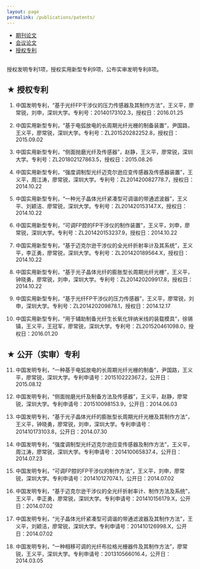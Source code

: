 ```yaml
---
layout: page
permalink: /publications/patents/
---
```


<div class="navbar center forth">
<ul>
    <li><a href="{{ "/publications" | prepend: site.baseurl }}">期刊论文</a></li>
    <li><a href="{{ "/conf" | prepend: "/publications" | prepend: site.baseurl }}">会议论文</a></li>
    <li class="active"><a href="{{ "/patents" | prepend: "/publications" | prepend: site.baseurl }}">授权专利</a></li>
</ul>
</div>

<br>
授权发明专利1项，授权实用新型专利9项，公布实审发明专利8项。<br>


★	授权专利
-------------------------
1.	中国发明专利，“基于光纤FP干涉仪的压力传感器及其制作方法”，王义平，廖常锐，刘申，深圳大学。专利号：20140173102.3，授权日：2016.01.25<br>

2.	中国实用新型专利，“基于电弧放电的长周期光纤光栅的制备装置”，尹国路，王义平，廖常锐，深圳大学。专利号：ZL201520282252.8，授权日：2015.09.02<br>
	
3.	中国实用新型专利，“侧面抛磨光纤及传感器”，赵静，王义平，廖常锐，深圳大学。专利号：ZL201802127863.5，授权日：2015.08.26<br>

4.	中国实用新型专利，“强度调制型光纤迈克尔逊应变传感器及传感器装置”，王义平，周江涛，廖常锐，深圳大学。专利号：ZL201420082778.7，授权日：2014.10.22<br>

5.	中国实用新型专利，“一种光子晶体光纤紧凑型可调谐的带通滤波器”，王义平、刘颖洁、廖常锐，深圳大学。专利号：ZL201420153147.X，授权日：2014.10.22<br>

6.	中国实用新型专利，“可调FP腔的FP干涉仪的制作装置”，王义平，刘申，廖常锐，深圳大学。专利号：ZL201420153237.9，授权日：2014.10.22<br>

7.	中国实用新型专利，“基于迈克尔逊干涉仪的全光纤折射率计及其系统”，王义平，李正勇，廖常锐，深圳大学。专利号：ZL201420189564.X，授权日：2014.10.22<br>

8.	中国实用新型专利，“基于光子晶体光纤的膨胀型长周期光纤光栅”，王义平，钟晓勇，廖常锐，刘申，深圳大学。专利号：ZL201420209917.8，授权日：2014.10.22<br>

9.	中国实用新型专利，“基于光纤FP干涉仪的压力传感器”，王义平，廖常锐，刘申，深圳大学。专利号：ZL201420209878.1，授权日：2014.12.17<br>

10.	中国实用新型专利，“用于辅助制备光纤生长氧化锌纳米线的装载模具”，徐锡镇，王义平，王冠军，廖常锐，深圳大学。专利号：ZL201520461098.0，授权日：2016.01.20<br>


★	公开（实审）专利
-------------------------

11.	中国发明专利，“一种基于电弧放电的长周期光纤光栅的制备”，尹国路，王义平，廖常锐，深圳大学。专利申请号：201510222367.2，公开日：2015.08.12<br>

12.	中国发明专利，“侧面抛磨光纤及制备方法及传感器”，王义平，赵静，廖常锐，深圳大学。专利申请号：201510098153.9，公开日：2014.06.03<br>

13.	中国发明专利，“基于光子晶体光纤的膨胀型长周期光纤光栅及其制作方法”，王义平，钟晓勇，廖常锐，刘申，深圳大学。专利申请号：201410173103.8，公开日：2014.07.30<br>

14.	中国发明专利，“强度调制型光纤迈克尔逊应变传感器及制作方法”，王义平，周江涛，廖常锐，深圳大学。专利申请号：201410065837.4，公开日：2014.07.23<br>

15.	中国发明专利，“可调FP腔的FP干涉仪的制作方法”，王义平，刘申，廖常锐，深圳大学。专利申请号：201410127074.1，公开日：2014.07.02<br>

16.	中国发明专利，“基于迈克尔逊干涉仪的全光纤折射率计、制作方法及系统”，王义平，李正勇，廖常锐，深圳大学。专利申请号：201410156179.X，公开日：2014.07.02<br>

17.	中国发明专利，“光子晶体光纤紧凑型可调谐的带通滤波器及其制作方法”，王义平，刘颖洁，廖常锐，深圳大学。专利申请号：201410126998.X，公开日：2014.07.02<br>

18.	中国发明专利，“一种相移可调的光纤布拉格光栅器件及其制作方法”，廖常锐，王义平，深圳大学。专利申请号：201310566016.4，公开日：2014.03.05<br>
